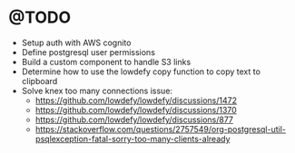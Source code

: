 # @TODO

- Setup auth with AWS cognito
- Define postgresql user permissions
- Build a custom component to handle S3 links
- Determine how to use the lowdefy copy function to copy text to clipboard
- Solve knex too many connections issue:
	- https://github.com/lowdefy/lowdefy/discussions/1472
	- https://github.com/lowdefy/lowdefy/discussions/1370
	- https://github.com/lowdefy/lowdefy/discussions/877
	- https://stackoverflow.com/questions/2757549/org-postgresql-util-psqlexception-fatal-sorry-too-many-clients-already